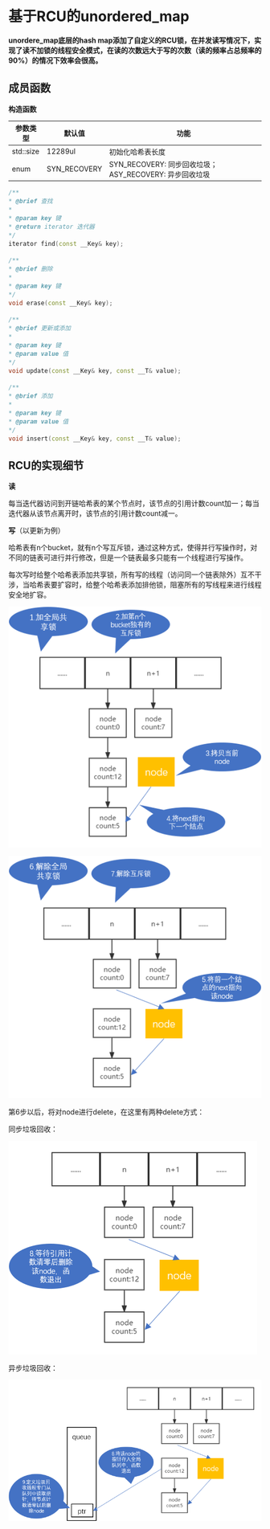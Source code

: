 # 基于RCU的unordered_map

**unordere_map底层的hash map添加了自定义的RCU锁，在并发读写情况下，实现了读不加锁的线程安全模式，在读的次数远大于写的次数（读的频率占总频率的90%）的情况下效率会很高。**

## 成员函数

**构造函数**

| 参数类型  | 默认值       | 功能                                                   |
| --------- | ------------ | ------------------------------------------------------ |
| std::size | 12289ul      | 初始化哈希表长度                                       |
| enum      | SYN_RECOVERY | SYN_RECOVERY: 同步回收垃圾；ASY_RECOVERY: 异步回收垃圾 |

```c++
/**
* @brief 查找
*
* @param key 键
* @return iterator 迭代器
*/
iterator find(const __Key& key);

/**
* @brief 删除
*
* @param key 键
*/
void erase(const __Key& key);

/**
* @brief 更新或添加
*
* @param key 键
* @param value 值
*/
void update(const __Key& key, const __T& value);

/**
* @brief 添加
*
* @param key 键
* @param value 值
*/
void insert(const __Key& key, const __T& value);
```

## **RCU的实现细节**

**读**

每当迭代器访问到开链哈希表的某个节点时，该节点的引用计数count加一；每当迭代器从该节点离开时，该节点的引用计数count减一。

**写**（以更新为例）

哈希表有n个bucket，就有n个写互斥锁，通过这种方式，使得并行写操作时，对不同的链表可进行并行修改，但是一个链表最多只能有一个线程进行写操作。

每次写时给整个哈希表添加共享锁，所有写的线程（访问同一个链表除外）互不干涉，当哈希表要扩容时，给整个哈希表添加排他锁，阻塞所有的写线程来进行线程安全地扩容。

![](img/update1.png)

![](img/update2.png)

第6步以后，将对node进行delete，在这里有两种delete方式：

同步垃圾回收：

![](img/update3.png)

异步垃圾回收：

![](img/update4.png)


